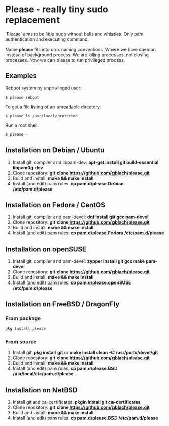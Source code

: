Please - really tiny sudo replacement
=====================================

'Please' aims to be little sudo without bells and whistles.
Only pam authentication and executing command.

Name **please** fits into unix naming conventions.
Where we have daemon instead of background process.
We are killing processes, not closing processes.
Now we can please to run privileged process.


Examples
--------

Reboot system by unprivileged user:

    $ please reboot

To get a file listing of an unreadable directory:

    $ please ls /usr/local/protected

Run a root shell:

    $ please -


Installation on Debian / Ubuntu
-------------------------------
1. Install git, compiler and libpam-dev: __apt-get install git build-essential libpam0g-dev__
2. Clone repository: __git clone https://github.com/gblach/please.git__
3. Build and install: __make && make install__
4. Install (and edit) pam rules: __cp pam.d/please.Debian /etc/pam.d/please__


Installation on Fedora / CentOS
-------------------------------
1. Install git, compiler and pam-devel: __dnf install git gcc pam-devel__
2. Clone repository: __git clone https://github.com/gblach/please.git__
3. Build and install: __make && make install__
4. Install (and edit) pam rules: __cp pam.d/please.Fedora /etc/pam.d/please__


Installation on openSUSE
------------------------
1. Install git, compiler and pam-devel: __zypper install git gcc make pam-devel__
2. Clone repository: __git clone https://github.com/gblach/please.git__
3. Build and install: __make && make install__
4. Install (and edit) pam rules: __cp pam.d/please.openSUSE /etc/pam.d/please__


Installation on FreeBSD / DragonFly
-----------------------------------

### From package
```
pkg install please
```

### From source
1. Install git: __pkg install git__ or __make install clean -C /usr/ports/devel/git__
2. Clone repository: __git clone https://github.com/gblach/please.git__
3. Build and install: __make && make install__
4. Install (and edit) pam rules: __cp pam.d/please.BSD /usr/local/etc/pam.d/please__


Installation on NetBSD
----------------------
1. Install git and ca-certificates: __pkgin install git ca-certificates__
2. Clone repository: __git clone https://github.com/gblach/please.git__
3. Build and install: __make && make install__
4. Install (and edit) pam rules: __cp pam.d/please.BSD /etc/pam.d/please__

